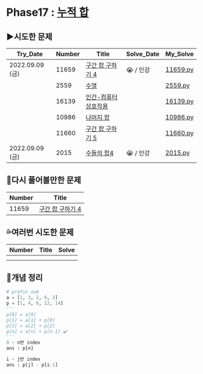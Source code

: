 # Phase17 : [누적 합](https://www.acmicpc.net/step/48)



## ▶️시도한 문제

| Try_Date        | Number | Title                                                        | Solve_Date           | My_Solve               |
| --------------- | ------ | ------------------------------------------------------------ | -------------------- | ---------------------- |
| 2022.09.09 (금) | 11659 | [구간 합 구하기 4](https://www.acmicpc.net/problem/11659)    | 😭 / 인강 | [11659.py](./11659.py) |
|                 | 2559   | [수열](https://www.acmicpc.net/problem/2559)                 |            | [2559.py](./2559.py)   |
|          | 16139  | [인간-컴퓨터 상호작용](https://www.acmicpc.net/problem/16139) |            | [16139.py](./16139.py) |
|          | 10986  | [나머지 합](https://www.acmicpc.net/problem/10986)           |            | [10986.py](./10986.py) |
|          | 11660  | [구간 합 구하기 5](https://www.acmicpc.net/problem/11660)    |            | [11660.py](./11660.py) |
| 2022.09.09 (금) | 2015 | [수들의 합4](https://www.acmicpc.net/problem/2015) | 😭  / 인강 | [2015.py](./2015.py) |



## 💫다시 풀어볼만한 문제

| Number | Title                                                     |
| ------ | --------------------------------------------------------- |
| 11659  | [구간 합 구하기 4](https://www.acmicpc.net/problem/11659) |



## 💦여러번 시도한 문제

| Number | Title | Solve |
| ------ | ----- | ----- |
|        |       |       |
|        |       |       |



## 📑개념 정리

```python
# prefix sum
a = [1, 3, 2, 6, 2]
p = [1, 4, 6, 12, 14] 
'''
p[0] = a[0]
p[1] = a[1] + p[0]
p[2] = a[2] + p[2]
p[n] = a[n] + p[n-1] ✔️
'''
0 ~ n번 index
ans : p[n]

i ~ j번 index
ans : p[j] - p[i-1]
```

